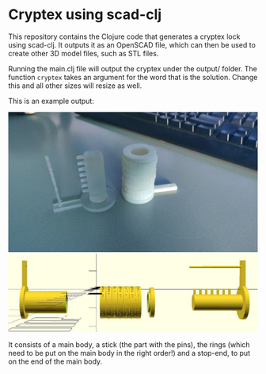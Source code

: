 # Cryptex using scad-clj

This repository contains the Clojure code that generates a cryptex lock using scad-clj. It outputs it as an OpenSCAD file, which can then be used to create other 3D model files, such as STL files.

Running the main.clj file will output the cryptex under the output/ folder. The function `cryptex` takes an argument for the word that is the solution. Change this and all other sizes will resize as well.

This is an example output:

![cryptex-real](https://raw.githubusercontent.com/flammified/clj-cryptex-scad/master/cryptex-real.jpg?token=AIMURWL3TFbgHpkNmX8JL5tgE7ykwYDSks5b_moRwA%3D%3D)
![cryptex-3d](https://raw.githubusercontent.com/flammified/clj-cryptex-scad/master/cryptex-3d.jpg?token=AIMURdSmSEVrveeakoqDYiAZTLki1kX9ks5b_moqwA%3D%3D)

It consists of a main body, a stick (the part with the pins), the rings (which need to be put on the main body in the right order!) and a stop-end, to put on the end of the main body.
